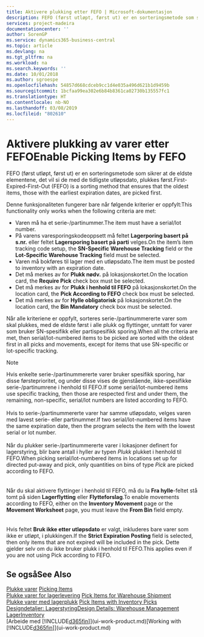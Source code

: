 ```yaml
---
title: Aktivere plukking etter FEFO | Microsoft-dokumentasjon
description: FEFO (først utløpt, først ut) er en sorteringsmetode som sikrer at de eldste elementene, det vil si de med de tidligste utløpsdato, plukkes først.
services: project-madeira
documentationcenter: ''
author: SorenGP
ms.service: dynamics365-business-central
ms.topic: article
ms.devlang: na
ms.tgt_pltfrm: na
ms.workload: na
ms.search.keywords: ''
ms.date: 10/01/2018
ms.author: sgroespe
ms.openlocfilehash: 54857d668cdceb9cc1d4e035a496d621b1d9459b
ms.sourcegitcommit: 1bcfaa99ea302e6b84b8361ca02730b135557fc1
ms.translationtype: HT
ms.contentlocale: nb-NO
ms.lasthandoff: 03/08/2019
ms.locfileid: "802610"
---
```

# <a name="enable-picking-items-by-fefo"></a><span data-ttu-id="5370a-103">Aktivere plukking av varer etter FEFO</span><span class="sxs-lookup"><span data-stu-id="5370a-103">Enable Picking Items by FEFO</span></span>
<span data-ttu-id="5370a-104">FEFO (først utløpt, først ut) er en sorteringsmetode som sikrer at de eldste elementene, det vil si de med de tidligste utløpsdato, plukkes først.</span><span class="sxs-lookup"><span data-stu-id="5370a-104">First-Expired-First-Out (FEFO) is a sorting method that ensures that the oldest items, those with the earliest expiration dates, are picked first.</span></span>  

 <span data-ttu-id="5370a-105">Denne funksjonaliteten fungerer bare når følgende kriterier er oppfylt:</span><span class="sxs-lookup"><span data-stu-id="5370a-105">This functionality only works when the following criteria are met:</span></span>  

-   <span data-ttu-id="5370a-106">Varen må ha et serie-/partinummer.</span><span class="sxs-lookup"><span data-stu-id="5370a-106">The item must have a serial/lot number.</span></span>  
-   <span data-ttu-id="5370a-107">På varens varesporingskodeoppsett må feltet **Lagerporing basert på s.nr.** eller feltet **Lagersporing basert på parti** velges.</span><span class="sxs-lookup"><span data-stu-id="5370a-107">On the item’s item tracking code setup, the **SN-Specific Warehouse Tracking** field or the **Lot-Specific Warehouse Tracking** field must be selected.</span></span>  
-   <span data-ttu-id="5370a-108">Varen må bokføres til lager med en utløpsdato.</span><span class="sxs-lookup"><span data-stu-id="5370a-108">The item must be posted to inventory with an expiration date.</span></span>  
-   <span data-ttu-id="5370a-109">Det må merkes av for **Plukk nødv.** på lokasjonskortet.</span><span class="sxs-lookup"><span data-stu-id="5370a-109">On the location card, the **Require Pick** check box must be selected.</span></span>  
-   <span data-ttu-id="5370a-110">Det må merkes av for **Plukk i henhold til FEFO** på lokasjonskortet.</span><span class="sxs-lookup"><span data-stu-id="5370a-110">On the location card, the **Pick According to FEFO** check box must be selected.</span></span>  
-   <span data-ttu-id="5370a-111">Det må merkes av for **Hylle obligatorisk** på lokasjonskortet.</span><span class="sxs-lookup"><span data-stu-id="5370a-111">On the location card, the **Bin Mandatory** check box must be selected.</span></span>  

 <span data-ttu-id="5370a-112">Når alle kriteriene er oppfylt, sorteres serie-/partinummererte varer som skal plukkes, med de eldste først i alle plukk og flyttinger, unntatt for varer som bruker SN-spesifikk eller partispesifikk sporing.</span><span class="sxs-lookup"><span data-stu-id="5370a-112">When all the criteria are met, then serial/lot-numbered items to be picked are sorted with the oldest first in all picks and movements, except for items that use SN-specific or lot-specific tracking.</span></span>  

> [!NOTE]  
> <span data-ttu-id="5370a-113">Hvis enkelte serie-/partinummererte varer bruker spesifikk sporing, har disse førsteprioritet, og under disse vises de gjenstående, ikke-spesifikke serie-/partinumrene i henhold til FEFO.</span><span class="sxs-lookup"><span data-stu-id="5370a-113">If some serial/lot-numbered items use specific tracking, then those are respected first and under them, the remaining, non-specific, serial/lot numbers are listed according to FEFO.</span></span>
<br /><br />
<span data-ttu-id="5370a-114">Hvis to serie-/partinummererte varer har samme utløpsdato, velges varen med lavest serie- eller partinummer.</span><span class="sxs-lookup"><span data-stu-id="5370a-114">If two serial/lot-numbered items have the same expiration date, then the program selects the item with the lowest serial or lot number.</span></span>
<br /><br />
<span data-ttu-id="5370a-115">Når du plukker serie-/partinummererte varer i lokasjoner definert for lagerstyring, blir bare antall i hyller av typen *Plukk* plukket i henhold til FEFO.</span><span class="sxs-lookup"><span data-stu-id="5370a-115">When picking serial/lot-numbered items in locations set up for directed put-away and pick, only quantities on bins of type *Pick* are picked according to FEFO.</span></span>  
<br /><br />
<span data-ttu-id="5370a-116">Når du skal aktivere flyttinger i henhold til FEFO, må du la **Fra hylle**-feltet stå tomt på siden **Lagerflytting** eller **Flytteforslag**.</span><span class="sxs-lookup"><span data-stu-id="5370a-116">To enable movements according to FEFO, either on the **Inventory Movement** page or the **Movement Worksheet** page, you must leave the **From Bin** field empty.</span></span>  
<br /><br />
<span data-ttu-id="5370a-117">Hvis feltet **Bruk ikke etter utløpsdato** er valgt, inkluderes bare varer som ikke er utløpt, i plukkingen.</span><span class="sxs-lookup"><span data-stu-id="5370a-117">If the **Strict Expiration Posting** field is selected, then only items that are not expired will be included in the pick.</span></span> <span data-ttu-id="5370a-118">Dette gjelder selv om du ikke bruker plukk i henhold til FEFO.</span><span class="sxs-lookup"><span data-stu-id="5370a-118">This applies even if you are not using Pick according to FEFO.</span></span>

## <a name="see-also"></a><span data-ttu-id="5370a-119">Se også</span><span class="sxs-lookup"><span data-stu-id="5370a-119">See Also</span></span>  
<span data-ttu-id="5370a-120">[Plukke varer](warehouse-pick-items.md) </span><span class="sxs-lookup"><span data-stu-id="5370a-120">[Picking Items](warehouse-pick-items.md) </span></span>  
<span data-ttu-id="5370a-121">[Plukke varer for lagerlevering](warehouse-how-to-pick-items-for-warehouse-shipment.md) </span><span class="sxs-lookup"><span data-stu-id="5370a-121">[Pick Items for Warehouse Shipment](warehouse-how-to-pick-items-for-warehouse-shipment.md) </span></span>  
<span data-ttu-id="5370a-122">[Plukke varer med lagerplukk](warehouse-how-to-pick-items-with-inventory-picks.md) </span><span class="sxs-lookup"><span data-stu-id="5370a-122">[Pick Items with Inventory Picks](warehouse-how-to-pick-items-with-inventory-picks.md) </span></span>  
[<span data-ttu-id="5370a-123">Designdetaljer: Lagerstyring</span><span class="sxs-lookup"><span data-stu-id="5370a-123">Design Details: Warehouse Management</span></span>](design-details-warehouse-management.md)  
[<span data-ttu-id="5370a-124">Lager</span><span class="sxs-lookup"><span data-stu-id="5370a-124">Inventory</span></span>](inventory-manage-inventory.md)  
<span data-ttu-id="5370a-125">[Arbeide med [!INCLUDE[d365fin](includes/d365fin_md.md)]](ui-work-product.md)</span><span class="sxs-lookup"><span data-stu-id="5370a-125">[Working with [!INCLUDE[d365fin](includes/d365fin_md.md)]](ui-work-product.md)</span></span>
